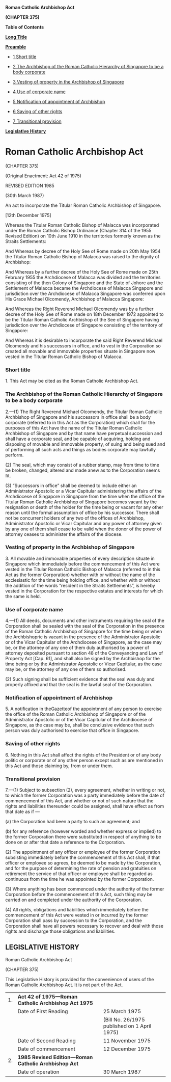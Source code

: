 **Roman Catholic Archbishop Act**

**(CHAPTER 375)**

**Table of Contents**

[**Long Title**](#Roman-Catholic-Archbishop-Act)

[**Preamble**](#Preamble)

- [1 Short title](#Short-title)

- [2 The Archbishop of the Roman Catholic Hierarchy of Singapore to be a body corporate](#The-Archbishop-of-the-Roman-Catholic-Hierarchy-of-Singapore-to-be-a-body-corporate)

- [3 Vesting of property in the Archbishop of Singapore](#Vesting-of-property-in-the-Archbishop-of-Singapore)

- [4 Use of corporate name](#Use-of-corporate-name)

- [5 Notification of appointment of Archbishop](#Notification-of-appointment-of-Archbishop)

- [6 Saving of other rights](#Saving-of-other-rights)

- [7 Transitional provision](#Transitional-provision)

[**Legislative History**](#Legislative-History)

# Roman Catholic Archbishop Act

(CHAPTER 375)

(Original Enactment: Act 42 of 1975)

REVISED EDITION 1985

(30th March 1987)

An act to incorporate the Titular Roman Catholic Archbishop of Singapore.

[12th December 1975]

Whereas the Titular Roman Catholic Bishop of Malacca was incorporated under the Roman Catholic Bishop Ordinance (Chapter 314 of the 1955 Revised Edition) on 10th June 1910 in the territories formerly known as the Straits Settlements:

And Whereas by decree of the Holy See of Rome made on 20th May 1954 the Titular Roman Catholic Bishop of Malacca was raised to the dignity of Archbishop:

And Whereas by a further decree of the Holy See of Rome made on 25th February 1955 the Archdiocese of Malacca was divided and the territories consisting of the then Colony of Singapore and the State of Johore and the Settlement of Malacca became the Archdiocese of Malacca Singapore and jurisdiction over the Archdiocese of Malacca Singapore was conferred upon His Grace Michael Olcomendy, Archbishop of Malacca Singapore:

And Whereas the Right Reverend Michael Olcomendy was by a further decree of the Holy See of Rome made on 18th December 1972 appointed to be the Titular Roman Catholic Archbishop of the See of Singapore having jurisdiction over the Archdiocese of Singapore consisting of the territory of Singapore:

And Whereas it is desirable to incorporate the said Right Reverend Michael Olcomendy and his successors in office, and to vest in the Corporation so created all movable and immovable properties situate in Singapore now vested in the Titular Roman Catholic Bishop of Malacca.

### Short title

1\. This Act may be cited as the Roman Catholic Archbishop Act.

### The Archbishop of the Roman Catholic Hierarchy of Singapore to be a body corporate

2\.—(1) The Right Reverend Michael Olcomendy, the Titular Roman Catholic Archbishop of Singapore and his successors in office shall be a body corporate (referred to in this Act as the Corporation) which shall for the purposes of this Act have the name of the Titular Roman Catholic Archbishop of Singapore and by that name have perpetual succession and shall have a corporate seal, and be capable of acquiring, holding and disposing of movable and immovable property, of suing and being sued and of performing all such acts and things as bodies corporate may lawfully perform.

(2) The seal, which may consist of a rubber stamp, may from time to time be broken, changed, altered and made anew as to the Corporation seems fit.

(3) “Successors in office” shall be deemed to include either an Administrator Apostolic or a Vicar Capitular administering the affairs of the Archdiocese of Singapore in Singapore from the time when the office of the Titular Roman Catholic Archbishop of Singapore becomes vacant by the resignation or death of the holder for the time being or vacant for any other reason until the formal assumption of office by his successor. There shall not be concurrent holders of any two of the offices of Archbishop, Administrator Apostolic or Vicar Capitular and any power of attorney given by any one of them shall cease to be valid when the donor of the power of attorney ceases to administer the affairs of the diocese.

### Vesting of property in the Archbishop of Singapore

3\. All movable and immovable properties of every description situate in Singapore which immediately before the commencement of this Act were vested in the Titular Roman Catholic Bishop of Malacca (referred to in this Act as the former Corporation) whether with or without the name of the ecclesiastic for the time being holding office, and whether with or without the addition of the words “resident in the Straits Settlements”, is hereby vested in the Corporation for the respective estates and interests for which the same is held.

### Use of corporate name

4\.—(1) All deeds, documents and other instruments requiring the seal of the Corporation shall be sealed with the seal of the Corporation in the presence of the Roman Catholic Archbishop of Singapore for the time being or when the Archbishopric is vacant in the presence of the Administrator Apostolic or of the Vicar Capitular of the Archdiocese of Singapore, as the case may be, or the attorney of any one of them duly authorised by a power of attorney deposited pursuant to section 48 of the Conveyancing and Law of Property Act [Cap. 61], and shall also be signed by the Archbishop for the time being or by the Administrator Apostolic or Vicar Capitular, as the case may be, or the attorney of any one of them so authorised.

(2) Such signing shall be sufficient evidence that the seal was duly and properly affixed and that the seal is the lawful seal of the Corporation.

### Notification of appointment of Archbishop

5\. A notification in theGazetteof the appointment of any person to exercise the office of the Roman Catholic Archbishop of Singapore or of the Administrator Apostolic or of the Vicar Capitular of the Archdiocese of Singapore, as the case may be, shall be conclusive evidence that such person was duly authorised to exercise that office in Singapore.

### Saving of other rights

6\. Nothing in this Act shall affect the rights of the President or of any body politic or corporate or of any other person except such as are mentioned in this Act and those claiming by, from or under them.

### Transitional provision

7\.—(1) Subject to subsection (2), every agreement, whether in writing or not, to which the former Corporation was a party immediately before the date of commencement of this Act, and whether or not of such nature that the rights and liabilities thereunder could be assigned, shall have effect as from that date as if —

(a) the Corporation had been a party to such an agreement; and

(b) for any reference (however worded and whether express or implied) to the former Corporation there were substituted in respect of anything to be done on or after that date a reference to the Corporation.

(2) The appointment of any officer or employee of the former Corporation subsisting immediately before the commencement of this Act shall, if that officer or employee so agrees, be deemed to be made by the Corporation, and for the purpose of determining the rate of pension and gratuities on retirement the service of that officer or employee shall be regarded as continuous from the time he was appointed by the former Corporation.

(3) Where anything has been commenced under the authority of the former Corporation before the commencement of this Act, such thing may be carried on and completed under the authority of the Corporation.

(4) All rights, obligations and liabilities which immediately before the commencement of this Act were vested in or incurred by the former Corporation shall pass by succession to the Corporation, and the Corporation shall have all powers necessary to recover and deal with those rights and discharge those obligations and liabilities.

## LEGISLATIVE HISTORY

Roman Catholic Archbishop Act

(CHAPTER 375)

This Legislative History is provided for the convenience of users of the Roman Catholic Archbishop Act. It is not part of the Act.

||||
|:-|:-|:-|
|1.|**Act 42 of 1975—Roman Catholic Archbishop Act 1975**|
||Date of First Reading|25 March 1975|
|||(Bill No. 26/1975 published on 1 April 1975)|
||Date of Second Reading|11 November 1975|
||Date of commencement|12 December 1975|
|2.|**1985 Revised Edition—Roman Catholic Archbishop Act**|
||Date of operation|30 March 1987|
